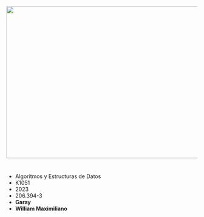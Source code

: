 <img src="https://github.com/utn-frba-aed/23-051-07/assets/124924184/aacd2e6c-457d-4d4a-ab05-7a79abbff3ec" width="900" height="400" />

#  

- Algoritmos y Estructuras de Datos
- K1051
- 2023
- 206.394-3
- **Garay**
- **William Maximiliano**

#
